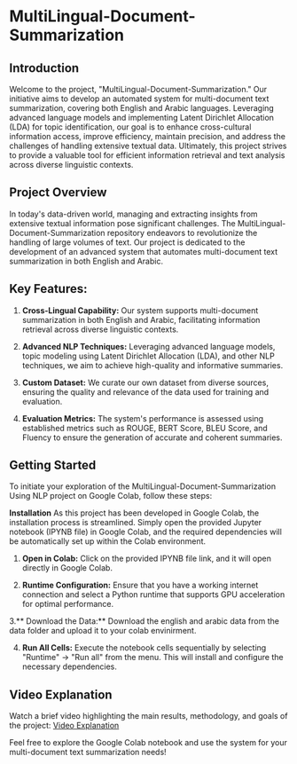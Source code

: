 # MultiLingual-Document-Summarization
## Introduction
Welcome to the project, "MultiLingual-Document-Summarization." Our initiative aims to develop an automated system for multi-document text summarization, covering both English and Arabic languages. Leveraging advanced language models and implementing Latent Dirichlet Allocation (LDA) for topic identification, our goal is to enhance cross-cultural information access, improve efficiency, maintain precision, and address the challenges of handling extensive textual data. Ultimately, this project strives to provide a valuable tool for efficient information retrieval and text analysis across diverse linguistic contexts.

## Project Overview
In today's data-driven world, managing and extracting insights from extensive textual information pose significant challenges. The MultiLingual-Document-Summarization repository endeavors to revolutionize the handling of large volumes of text. Our project is dedicated to the development of an advanced system that automates multi-document text summarization in both English and Arabic.

## Key Features:

1. **Cross-Lingual Capability:** Our system supports multi-document summarization in both English and Arabic, facilitating information retrieval across diverse linguistic contexts.

2. **Advanced NLP Techniques:** Leveraging advanced language models, topic modeling using Latent Dirichlet Allocation (LDA), and other NLP techniques, we aim to achieve high-quality and informative summaries.

3. **Custom Dataset:** We curate our own dataset from diverse sources, ensuring the quality and relevance of the data used for training and evaluation.

4. **Evaluation Metrics:** The system's performance is assessed using established metrics such as ROUGE, BERT Score, BLEU Score, and Fluency to ensure the generation of accurate and coherent summaries.

## Getting Started
To initiate your exploration of the MultiLingual-Document-Summarization Using NLP project on Google Colab, follow these steps:

**Installation**
As this project has been developed in Google Colab, the installation process is streamlined. Simply open the provided Jupyter notebook (IPYNB file) in Google Colab, and the required dependencies will be automatically set up within the Colab environment.

1. **Open in Colab:** Click on the provided IPYNB file link, and it will open directly in Google Colab.

2. **Runtime Configuration:** Ensure that you have a working internet connection and select a Python runtime that supports GPU acceleration for optimal performance.

3.** Download the Data:** Download the english and arabic data from the data folder and upload it to your colab envinirment.

4. **Run All Cells:** Execute the notebook cells sequentially by selecting "Runtime" -> "Run all" from the menu. This will install and configure the necessary dependencies.

## Video Explanation
Watch a brief video highlighting the main results, methodology, and goals of the project: [Video Explanation](https://www.youtube.com/watch?v=1XWyXkaZnf4&feature=youtu.be)

Feel free to explore the Google Colab notebook and use the system for your multi-document text summarization needs! 
